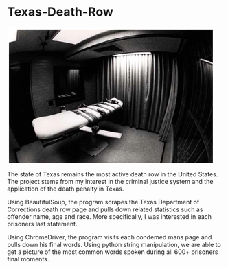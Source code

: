 # Texas-Death-Row

![Alt text](image/table.png?raw=true "Optional Title")


The state of Texas remains the most active death row in the United States. The project stems from my interest in the criminal justice system and the application of the death penalty in Texas. 

Using BeautifulSoup, the program scrapes the Texas Department of Corrections death row page and pulls down related statistics such as offender name, age and race. More specifically, I was interested in each prisoners last statement. 

Using ChromeDriver, the program visits each condemed mans page and pulls down his final words. Using python string manipulation, we are able to get a picture of the most common words spoken during all 600+ prisoners final moments. 



